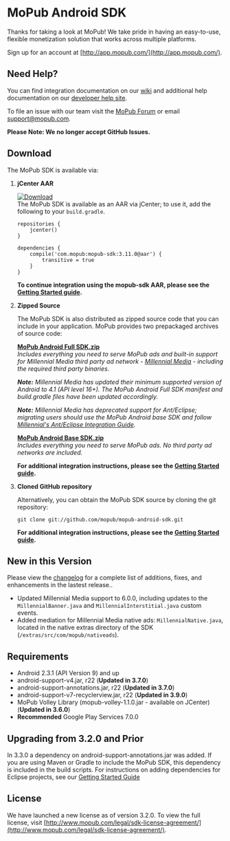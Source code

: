 # MoPub Android SDK

Thanks for taking a look at MoPub! We take pride in having an easy-to-use, flexible monetization solution that works across multiple platforms.

Sign up for an account at [http://app.mopub.com/](http://app.mopub.com/).

## Need Help?

You can find integration documentation on our [wiki](https://github.com/mopub/mopub-android-sdk/wiki/Getting-Started) and additional help documentation on our [developer help site](http://dev.twitter.com/mopub).

To file an issue with our team visit the [MoPub Forum](https://twittercommunity.com/c/fabric/mopub) or email [support@mopub.com](mailto:support@mopub.com).

**Please Note: We no longer accept GitHub Issues.**

## Download

The MoPub SDK is available via:

1. **jCenter AAR**
    
    [ ![Download](https://api.bintray.com/packages/mopub/mopub-android-sdk/mopub-android-sdk/images/download.svg)](https://bintray.com/mopub/mopub-android-sdk/mopub-android-sdk/_latestVersion)  
    The MoPub SDK is available as an AAR via jCenter; to use it, add the following to your `build.gradle`.
    
    ```
    repositories {
        jcenter()
    }

    dependencies {
        compile('com.mopub:mopub-sdk:3.11.0@aar') {
            transitive = true
        }
    }
    ```

    **To continue integration using the mopub-sdk AAR, please see the [Getting Started guide](https://github.com/mopub/mopub-android-sdk/wiki/Getting-Started#updating-your-android-manifest).**

2. **Zipped Source**

    The MoPub SDK is also distributed as zipped source code that you can include in your application.  MoPub provides two prepackaged archives of source code:

    **[MoPub Android Full SDK.zip](http://bit.ly/YUdU9v)**  
    _Includes everything you need to serve MoPub ads *and* built-in support for Millennial Media third party ad network - [Millennial Media](http://www.millennialmedia.com/) - including the required third party binaries._
    
    _**Note:** Millennial Media has updated their minimum supported version of Android to 4.1 (API level 16+). The MoPub Android Full SDK manifest and build.gradle files have been updated accordingly._
    
    _**Note:** Millennial Media has deprecated support for Ant/Eclipse; migrating users should use the MoPub Android base SDK and follow [Millennial's Ant/Eclipse Integration Guide](http://docs.millennialmedia.com/android-ad-sdk/ant-eclipse-integration-guide.html)._
    
    **[MoPub Android Base SDK.zip](http://bit.ly/YUdWhH)**  
    _Includes everything you need to serve MoPub ads.  No third party ad networks are included._
    
    **For additional integration instructions, please see the [Getting Started guide](https://github.com/mopub/mopub-android-sdk/wiki/Getting-Started#requirements-and-dependencies).**

3. **Cloned GitHub repository**
    
    Alternatively, you can obtain the MoPub SDK source by cloning the git repository:
    
    `git clone git://github.com/mopub/mopub-android-sdk.git`
    
    **For additional integration instructions, please see the [Getting Started guide](https://github.com/mopub/mopub-android-sdk/wiki/Getting-Started#requirements-and-dependencies).**

## New in this Version

Please view the [changelog](https://github.com/mopub/mopub-android-sdk/blob/master/CHANGELOG.md) for a complete list of additions, fixes, and enhancements in the lastest release..

- Updated Millennial Media support to 6.0.0, including updates to the `MillennialBanner.java` and `MillennialInterstitial.java` custom events.
- Added mediation for Millennial Media native ads: `MillennialNative.java`, located in the native extras directory of the SDK (`/extras/src/com/mopub/nativeads`).

## Requirements

- Android 2.3.1 (API Version 9) and up
- android-support-v4.jar, r22 (**Updated in 3.7.0**)
- android-support-annotations.jar, r22 (**Updated in 3.7.0**)
- android-support-v7-recyclerview.jar, r22 (**Updated in 3.9.0**)
- MoPub Volley Library (mopub-volley-1.1.0.jar - available on JCenter) (**Updated in 3.6.0**)
- **Recommended** Google Play Services 7.0.0

## Upgrading from 3.2.0 and Prior
In 3.3.0 a dependency on android-support-annotations.jar was added. If you are using Maven or Gradle to include the MoPub SDK, this dependency is included in the build scripts. For instructions on adding dependencies for Eclipse projects, see our [Getting Started Guide](https://github.com/mopub/mopub-android-sdk/wiki/Getting-Started#adding-the-support-libraries-to-your-project)

## License

We have launched a new license as of version 3.2.0. To view the full license, visit [http://www.mopub.com/legal/sdk-license-agreement/](http://www.mopub.com/legal/sdk-license-agreement/).
